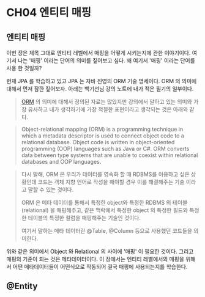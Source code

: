 # CH04 엔티티 매핑

## 엔티티 매핑

이번 장은 제목 그대로 엔티티 레벨에서 매핑을 어떻게 시키는지에 관한 이야기이다. 여기서 나는 '매핑' 이라는 단어의 의미를 짚어보고 싶다. 왜 여기서 '매핑' 이라는 단어를 사용 한 것일까?

현재 JPA 를 학습하고 있고 JPA 는 자바 진영의 ORM 기술 명세이다. ORM 의 의미에 대해서 먼저 잠깐 짚어보자. 아래는 백기선님 강의 노트에 내가 적은 필기의 일부이다.

> [ORM](https://www.techopedia.com/definition/24200/object-relational-mapping--orm) 의 의미에 대해서 정의된 자료는 많았지만 강의에서 말하고 있는 의미와 가장 유사하고 내가 생각하기에 가장 적절한 표현이라고 생각되는 것은 아래와 같다.

> Object-relational mapping (ORM) is a programming technique in which a metadata descriptor is used to connect object code to a relational database. Object code is written in object-oriented programming (OOP) languages such as Java or C#. ORM converts data between type systems that are unable to coexist within relational databases and OOP languages.

> 다시 말해, ORM 은 우리가 데이터를 영속화 할 때 RDBMS를 이용하고 싶은 상황인데 코드는 객체 지향 언어로 작성을 해야할 경우 이를 해결해주는 기술 이라고 말할 수 있는 것이다.
>
> ORM 은 메타 데이터를 통해서 특정한 object와 특정한 RDBMS 의 테이블(relational) 을 매핑해주고, 같은 맥락에서 특정한 object 의 특정한 필드와 특정한 테이블의 특정한 컬럼을 매핑해주는 기술인 것이다.
>
> 여기서 말하는 메타 데이터란 @Table, @Column 등으로 사용했던 코드들을 의미한다.

위와 같은 의미에서 Object 와 Relational 의 사이에 '매핑' 이 필요한 것이다. 그리고 매핑의 기준이 되는 것은 메타데이터이다. 이 장에서는 엔티티 레벨에서의 매핑을 위해서 어떤 메타데이터들이 어떤식으로 작동되어 결국 매핑에 사용되는지를 학습한다.

## @Entity&#x20;



























